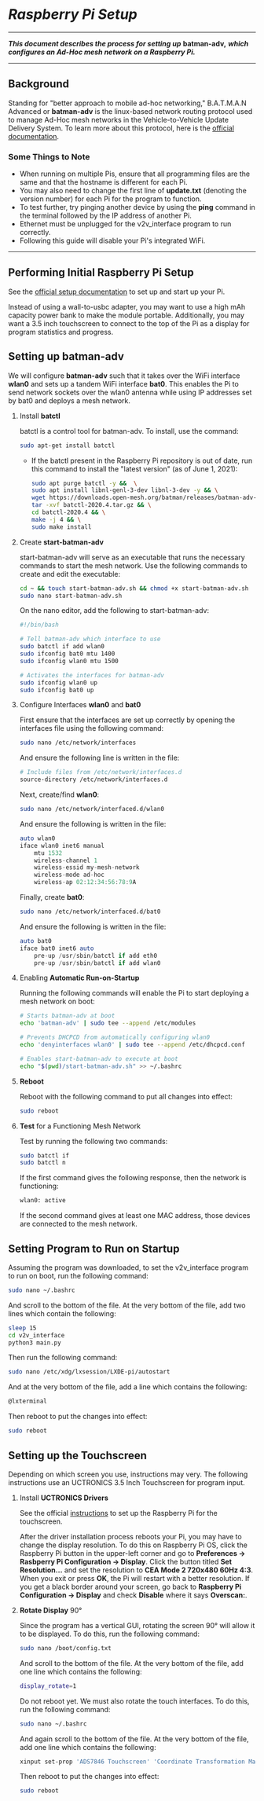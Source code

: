 # *Raspberry Pi Setup*
***
***This document describes the process for setting up*** **batman-adv,** ***which configures an Ad-Hoc mesh network on a Raspberry Pi.***
***

## Background
Standing for "better approach to mobile ad-hoc networking," B.A.T.M.A.N Advanced or **batman-adv** is the linux-based network routing protocol used to manage Ad-Hoc mesh networks in the Vehicle-to-Vehicle Update Delivery System. To learn more about this protocol, here is the [official documentation](https://www.open-mesh.org/projects/batman-adv/wiki/Doc-overview).

### Some Things to Note
* When running on multiple Pis, ensure that all programming files are the same and that the hostname is different for each Pi.
* You may also need to change the first line of **update.txt** (denoting the version number) for each Pi for the program to function.
* To test further, try pinging another device by using the **ping** command in the terminal followed by the IP address of another Pi.
* Ethernet must be unplugged for the v2v_interface program to run correctly.
* Following this guide will disable your Pi's integrated WiFi.
***

## Performing Initial Raspberry Pi Setup
See the [official setup documentation](https://projects.raspberrypi.org/en/projects/raspberry-pi-setting-up) to set up and start up your Pi.

Instead of using a wall-to-usbc adapter, you may want to use a high mAh capacity power bank to make the module portable. Additionally, you may want a 3.5 inch touchscreen to connect to the top of the Pi as a display for program statistics and progress.

## Setting up batman-adv
We will configure **batman-adv** such that it takes over the WiFi interface **wlan0** and sets up a tandem WiFi interface **bat0**. This enables the Pi to send network sockets over the wlan0 antenna while using IP addresses set by bat0 and deploys a mesh network.

1. Install **batctl**

    batctl is a control tool for batman-adv. To install, use the command:
    ```bash
    sudo apt-get install batctl
    ```
    * If the batctl present in the Raspberry Pi repository is out of date, run this command to install the "latest version" (as of June 1, 2021):
        ```bash
        sudo apt purge batctl -y &&  \
        sudo apt install libnl-genl-3-dev libnl-3-dev -y && \
        wget https://downloads.open-mesh.org/batman/releases/batman-adv-2020.4/batctl-2020.4.tar.gz &&  \
        tar -xvf batctl-2020.4.tar.gz && \
        cd batctl-2020.4 && \
        make -j 4 && \
        sudo make install
        ```

2. Create **start-batman-adv**
    
    start-batman-adv will serve as an executable that runs the necessary commands to start the mesh network. Use the following commands to create and edit the executable:
    ```bash
    cd ~ && touch start-batman-adv.sh && chmod +x start-batman-adv.sh
    sudo nano start-batman-adv.sh
    ```

    On the nano editor, add the following to start-batman-adv:
    ```bash
    #!/bin/bash

    # Tell batman-adv which interface to use
    sudo batctl if add wlan0
    sudo ifconfig bat0 mtu 1400
    sudo ifconfig wlan0 mtu 1500

    # Activates the interfaces for batman-adv
    sudo ifconfig wlan0 up
    sudo ifconfig bat0 up
    ```

3. Configure Interfaces **wlan0** and **bat0**

    First ensure that the interfaces are set up correctly by opening the interfaces file using the following command:
    ```bash
    sudo nano /etc/network/interfaces
    ```
    And ensure the following line is written in the file:
    ```bash
    # Include files from /etc/network/interfaces.d
    source-directory /etc/network/interfaces.d
    ```

    Next, create/find **wlan0**:
    ```bash
    sudo nano /etc/network/interfaced.d/wlan0
    ```
    And ensure the following is written in the file:
    ```d
    auto wlan0
    iface wlan0 inet6 manual
        mtu 1532
        wireless-channel 1
        wireless-essid my-mesh-network
        wireless-mode ad-hoc
        wireless-ap 02:12:34:56:78:9A
    ```

    Finally, create **bat0**:
    ```bash
    sudo nano /etc/network/interfaced.d/bat0
    ```
    And ensure the following is written in the file:
    ```d
    auto bat0
    iface bat0 inet6 auto
        pre-up /usr/sbin/batctl if add eth0
        pre-up /usr/sbin/batctl if add wlan0
    ```

4. Enabling **Automatic Run-on-Startup**

    Running the following commands will enable the Pi to start deploying a mesh network on boot:
    ```bash
    # Starts batman-adv at boot
    echo 'batman-adv' | sudo tee --append /etc/modules

    # Prevents DHCPCD from automatically configuring wlan0
    echo 'denyinterfaces wlan0' | sudo tee --append /etc/dhcpcd.conf
    
    # Enables start-batman-adv to execute at boot
    echo "$(pwd)/start-batman-adv.sh" >> ~/.bashrc
    ```

5. **Reboot**

    Reboot with the following command to put all changes into effect:
    ```bash
    sudo reboot
    ```

6. **Test** for a Functioning Mesh Network

    Test by running the following two commands:
    ```bash
    sudo batctl if
    sudo batctl n
    ```
    If the first command gives the following response, then the network is functioning:
    ```bash
    wlan0: active
    ```
    If the second command gives at least one MAC address, those devices are connected to the mesh network.

## Setting Program to Run on Startup
Assuming the program was downloaded, to set the v2v_interface program to run on boot, run the following command:
```bash
sudo nano ~/.bashrc
```
And scroll to the bottom of the file. At the very bottom of the file, add two lines which contain the following:
```bash
sleep 15
cd v2v_interface
python3 main.py
```
Then run the following command:
```bash
sudo nano /etc/xdg/lxsession/LXDE-pi/autostart
```
And at the very bottom of the file, add a line which contains the following:
```bash
@lxterminal
```
Then reboot to put the changes into effect:
```bash
sudo reboot
```

## Setting up the Touchscreen
Depending on which screen you use, instructions may very. The following instructions use an UCTRONICS 3.5 Inch Touchscreen for program input.

1. Install **UCTRONICS Drivers**

    See the official [instructions](https://www.uctronics.com/download/Amazon/B0106.pdf) to set up the Raspberry Pi for the touchscreen.

    After the driver installation process reboots your Pi, you may have to change the display resolution. To do this on Raspberry Pi OS, click the Raspberry Pi button in the upper-left corner and go to **Preferences -> Rasbperry Pi Configuration -> Display**. Click the button titled **Set Resolution...** and set the resolution to **CEA Mode 2 720x480 60Hz 4:3**. When you exit or press **OK**, the Pi will restart with a better resolution. If you get a black border around your screen, go back to **Raspberry Pi Configuration -> Display** and check **Disable** where it says **Overscan:**.

2. **Rotate Display** 90°

    Since the program has a vertical GUI, rotating the screen 90° will allow it to be displayed. To do this, run the following command:
    ```bash
    sudo nano /boot/config.txt
    ```
    And scroll to the bottom of the file. At the very bottom of the file, add one line which contains the following:
    ```bash
    display_rotate=1
    ```
    Do not reboot yet. We must also rotate the touch interfaces. To do this, run the following command:
    ```bash
    sudo nano ~/.bashrc
    ```
    And again scroll to the bottom of the file. At the very bottom of the file, add one line which contains the following:
    ```bash
    xinput set-prop 'ADS7846 Touchscreen' 'Coordinate Transformation Matrix' 0 1 0 -1 0 1 0 0 1
    ```
    Then reboot to put the changes into effect:
    ```bash
    sudo reboot
    ```
